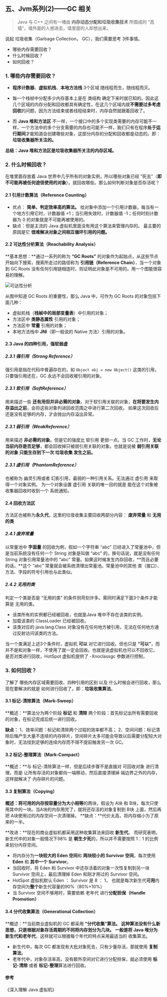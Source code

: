 ## 五、Jvm系列(2)——GC 相关

> Java 与 C++ 之间有一堵由 **内存动态分配和垃圾收集技术** 所围成的 “高墙”，墙外面的人想进去，墙里面的人却想出来。

说起 垃圾收集（Garbage Collection， GC），我们需要思考 3件事情。
- 哪些内存需要回收？
- 什么时候回收？
- 如何回收？

### 1. 哪些内存需要回收？

- **程序计数器**、**虚拟机栈**、**本地方法栈** 3个区域 随线程而生，随线程而灭。
- 每一个栈帧中分配多少内存基本上是在 类结构 确定下来时就已知的。因此这几个区域的内存分配和回收都具有确定性，在这几个区域内就**不需要过多考虑回收**的问题，因为方法结束或者线程结束时，内存自然就跟着回收了。

- 而 **Java 堆和方法区** 不一样，一个接口中的多个实现类需要的内存可能不一样，一个方法中的多个分支需要的内存也可能不一样，我们只有在程序**处于运行期间**才能知道会创建哪些对象，这部分内存的分配和回收都是动态的。即：**垃圾收集器所关注的。**

**总结：Java 堆和方法区是垃圾收集器所关注的内存区域。**


### 2. 什么时候回收？
在堆里面存放着 Java 世界中几乎所有的对象实例，所以哪些对象已经 “死去”（**即不可能再被任何途径使用的对象**）。就回收哪些。那么如何判断对象是否存活呢？

#### 2.1 引用计数算法（Reference Counting）
- 优点： **简单、判定效率高的算法。** 给对象中添加一个引用计数器，每当有一个地方引用它时，计数器值 +1；当引用失效时，计数器值 -1；任何时刻计数器为 0 的对象就是不可能再被使用的。
- 缺点：但是主流的 Java 虚拟机里面没有用这个算法来管理内存的。 最主要的原因是它 **很难解决对象之间相互循环引用的问题。**

#### 2.2 可达性分析算法（Reachability Analysis）
**基本思想：**通过一系列的称为 **“GC Roots”** 的对象作为起始点，从这些节点开始向下搜索，搜索所走过的路径称为 **引用链（Reference Chain）**，当一个对象到 GC Roots 没有任何引用链相连时，则证明此对象是不可用的。用一个图能很容易的理解。

![可达性分析](\img\可达性分析.png)

从图中知道 GC Roots 的重要性，那么 Java 中，可作为 GC Roots 的对象包括下面几种：
- 虚拟机栈（**栈帧中的局部变量表**）中引用的对象；
- 方法区中 **类静态属性** 引用的对象；
- 方法区中 **常量** 引用的对象；
- 本地方法栈中 **JNI**（即一般说的 Native 方法）引用的对象。

#### 2.3 Java 的四种引用，强软弱虚

##### 2.3.1 强引用（Strong Reference）
强引用是指在代码中普遍存在的，如 `Object obj = new Object()` 这类的引用，只要强引用还在，GC 永远不会回收被引用的对象。

##### 2.3.1 软引用（SoftReference）
用来描述一些 **还有用但并非必需的对象**，对于软引用关联的对象，**在将要发生内存溢出之前**，会将这些对象列进回收范围之中进行第二次回收。 如果这次回收后还是没有足够的内存，才会抛出内存溢出异常。

##### 2.3.1 弱引用（WeakReference）
用来描述 **非必需的对象**。但是它的强度比 软引用 更弱一点。当 GC 工作时，**无论当前内存是否足够**，都会回收掉只被弱引用关联的对象。也就是说被 **弱引用关联的对象 只能生存到下一次 垃圾收集 发生之前。**

##### 2.3.1 虚引用（PhantomReference）
也被称为 幽灵引用或者 幻影引用，最弱的一种引用关系。无法通过 虚引用 来取得一个对象实例。
为一个对象设置 虚引用 关联的唯一目的就是 能在这个对象被收集器回收时收到一个 系统通知。


#### 2.4 回收方法区
方法区也被称为**永久代**，这里的垃圾收集主要回收两部分内容： **废弃常量** 和 **无用的类**

##### 2.4.1 废弃常量
以常量池中 **字面量** 的回收为例，假如一个字符串 “abc” 已经进入了常量池中，但是当前系统没有任何一个 String 对象是叫做 “abc” 的，换句话说，就是没有任何 String 对象引用常量池中的 “abc” 常量。如果这时候发生内存回收，**而且必要的话，**这个 “abc” 常量就会被系统清理出常量池。常量池中的其他 类（接口）、方法、字段的符号引用也与此类似。

##### 2.4.2 无用的类
判定一个类是否是 “无用的类” 的条件则苛刻许多。需同时满足下面3个条件才能算是 无用的类。
- 该类所有的实例都已经被回收，也就是Java 堆中不存在该类的实例。
- 加载该类的 ClassLoader 已经被回收。
- 该类对应的 java.lang.Class 对象没有在任何地方被引用，无法在任何地方通过反射访问该类的方法。

当一个类满足上述3个条件时，虚拟机 **可以** 对它进行回收。但也只是 **“可以”**，而并不是和对象一样，不使用了就一定会回收。也就是说虚拟机也可以不回收它。
是否对类进行回收，HotSpot 虚拟机提供了 -Xnoclassgc 参数进行控制，


### 3. 如何回收？
了解了 哪些内存区域需要回收、四种引用的区别 以及 什么时候会进行回收，那么现在要解决的就是 如何进行回收了。即：**垃圾收集算法**。

#### 3.1 标记-清除算法（Mark-Sweep）
**概述：**算法分为两个阶段 **标记** 和 **清除** 两个阶段：首先标记出所有需要回收的对象，在标记完成后统一进行回收。

**缺点：**
1、效率问题：标记和清除两个过程的效率都不高；
2、空间问题：标记清除后悔产生大量不连续的内存碎片，空间碎片太多可能会导致以后需要分配较大对象时，无法找到足够的连续内存而不得不提前触发另一次 GC。



#### 3.2 标记-整理算法（Mark-Compact）
**概述：**与 标记-清除算法一样，但是后续步骤不是直接对 可回收对象 进行清理，而是 让所有存活的对象都向一端移动，然后直接清理掉 端边界之外的内存，这样就解决了 内存碎片的问题。



#### 3.3 复制算法（Copying）
**概述：**将可用的内存按容量分为**大小相等**的两块，假设为 A块 和 B块，每次只使用其中的一块。当A块的内存用完了，就将还存活的对象复制到 B块 上面，然后再把 A块使用过的内存空间一次清理掉。
**缺点：**代价太高，将内存缩小为了原来的一半。

**改进：**现在的商业虚拟机都采用这种收集算法来回收 **新生代**。 而研究表明，新生代中的对象一般情况下98% 是 **朝生夕死**的，所以并不需要按照 1：1 的比例来划分内存空间。
- 将内存分为**一块较大的 Eden 空间**和 **两块较小的 Survivor 空间**，每次使用 **Eden** 和 **其中一个 Survivor**。
- 当回收时，将 Eden 和 Survivor 中还存活着的对象一次性复制到另一块 Survivor 空间上，最后清理掉 Eden 和刚才用过的 Survivor 空间。
- HotSpot 虚拟机默认 Eden ： Survivor 是 8 ： 1， 也就是每次新生代**可用**内存空间为**整个**新生代容量的90%（80%+10%）
- 当 Survivor 空间不够用时，需要依赖 老年代 进行**分配担保（Handle Promotion）**


#### 3.4 分代收集算法（Generational Collection）
**概述：**当前商业虚拟机的 GC 都采用 **“分代收集”**算法。 这种算法没有什么新思想，只是根据对象存活周期的不同将内存划分为几块。
一般是将 Java 堆分为 **新生代**和**老年代**，这样就可以根据每个年代的特点采用最适当的 收集算法。

- 新生代中，每次 GC 都发现有大批对象死去，只有少量存活，那就使用 **复制算法**。
- 老年代中，对象存活率高，没有额外空间对它进行分配担保，就必须使用 **标记-清除** 或者 **标记-整理**算法进行回收。

#### 参考
《深入理解 Java 虚拟机》




